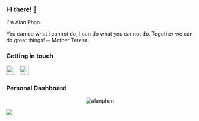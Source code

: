 ### Hi there! 👋

I'm Alan Phan.

You can do what i cannot do, I can do what you cannot do. Together we can do great things!
⏤ Mother Teresa.

### Getting in touch

<a href="https://twitter.com/AlanPhanChan" title="Follow me on Twitter">
  <img
    width="24"
    alt="Follow me on Twitter"
    src="https://raw.githubusercontent.com/trekhleb/trekhleb/master/assets/icons/twitter.svg"
  /></a>
&nbsp;
<a href="https://www.linkedin.com/in/alanphan-chan/" title="Follow me on LinkedIn">
  <img
    width="24"
    alt="Follow me on LinkedIn"
    src="https://raw.githubusercontent.com/trekhleb/trekhleb/master/assets/icons/linkedin.svg"
  /></a>
&nbsp;

### Personal Dashboard
<div align="left">
<p align="center"> <img src="https://komarev.com/ghpvc/?username=AlanPhanChan" alt="alanphan" /> </p>
<a class="ai-header-badge" target="_blank" href="https://twitter.com/AlanPhanChan"><img src="https://img.shields.io/twitter/follow/AlanPhanChan.svg?label=Follow&style=social"></a>
</div>
